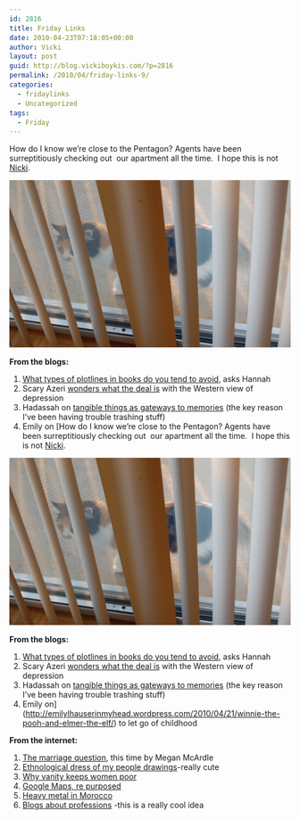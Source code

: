 ```yaml
---
id: 2816
title: Friday Links
date: 2010-04-23T07:18:05+00:00
author: Vicki
layout: post
guid: http://blog.vickiboykis.com/?p=2816
permalink: /2010/04/friday-links-9/
categories:
  - fridaylinks
  - Uncategorized
tags:
  - Friday
---
```

How do I know we&#8217;re close to the Pentagon? Agents have been surreptitiously checking out  our apartment all the time.  I hope this is not [Nicki](http://www.motherhoodinnyc.com/category/nicki).

<p style="text-align: center;">
  <a href="https://raw.githubusercontent.com/veekaybee/wlb/gh-pages/assets/images/2010/04/DSC_0044.jpg"><img class="aligncenter size-full wp-image-2817" title="DSC_0044" src="https://raw.githubusercontent.com/veekaybee/wlb/gh-pages/assets/images/2010/04/DSC_0044.jpg" alt="" width="600" height="300" /></a>
</p>

<p style="text-align: left;">
  <strong>From the blogs:</strong>
</p>

  1. [What types of plotlines in books do you tend to avoid](http://www.amotherinisrael.com/2010/04/22/kind-plotlines-avoid/), asks Hannah
  2. Scary Azeri [wonders what the deal is](http://scaryazeri.blogspot.com/2010/04/screw-you-depression.html) with the Western view of depression
  3. Hadassah on [tangible things as gateways to memories](http://hadassahsabo.wordpress.com/2010/04/21/it%E2%80%99s-just-a-box-just-some-broken-glass/) (the key reason I&#8217;ve been having trouble trashing stuff)
  4. Emily on [How do I know we&#8217;re close to the Pentagon? Agents have been surreptitiously checking out  our apartment all the time.  I hope this is not [Nicki](http://www.motherhoodinnyc.com/category/nicki).

<p style="text-align: center;">
  <a href="https://raw.githubusercontent.com/veekaybee/wlb/gh-pages/assets/images/2010/04/DSC_0044.jpg"><img class="aligncenter size-full wp-image-2817" title="DSC_0044" src="https://raw.githubusercontent.com/veekaybee/wlb/gh-pages/assets/images/2010/04/DSC_0044.jpg" alt="" width="600" height="300" /></a>
</p>

<p style="text-align: left;">
  <strong>From the blogs:</strong>
</p>

  1. [What types of plotlines in books do you tend to avoid](http://www.amotherinisrael.com/2010/04/22/kind-plotlines-avoid/), asks Hannah
  2. Scary Azeri [wonders what the deal is](http://scaryazeri.blogspot.com/2010/04/screw-you-depression.html) with the Western view of depression
  3. Hadassah on [tangible things as gateways to memories](http://hadassahsabo.wordpress.com/2010/04/21/it%E2%80%99s-just-a-box-just-some-broken-glass/) (the key reason I&#8217;ve been having trouble trashing stuff)
  4. Emily on](http://emilylhauserinmyhead.wordpress.com/2010/04/21/winnie-the-pooh-and-elmer-the-elf/) to let go of childhood

<p style="text-align: left;">
  <strong>From the internet: </strong>
</p>

  1. [The marriage question](http://www.theatlantic.com/culture/archive/2010/04/reader-marry-him/39342/), this time by Megan McArdle
  2. [Ethnological dress of my people drawings](http://russiatrek.org/blog/art/ethnological-dresses-of-my-people-contest-winners-from-russia/)-really cute
  3. [Why vanity keeps women poor](http://www.blogher.com/why-vanity-keeps-us-poor)
  4. [Google Maps, re purposed](http://niemann.blogs.nytimes.com/2010/03/10/my-way/)
  5. [Heavy metal in Morocco](http://latimesblogs.latimes.com/babylonbeyond/2010/04/morocco-draft-rock-music-fans-rejoice-in-newfound-freedom-.html?utm_source=feedburner&utm_medium=feed&utm_campaign=Feed%3A+BabylonBeyond+%28Babylon+%26+Beyond+Blog%29)
  6. [Blogs about professions](http://www.marginalrevolution.com/marginalrevolution/2010/04/blogs-about-the-professions-and-what-they-are-like.html) -this is a really cool idea